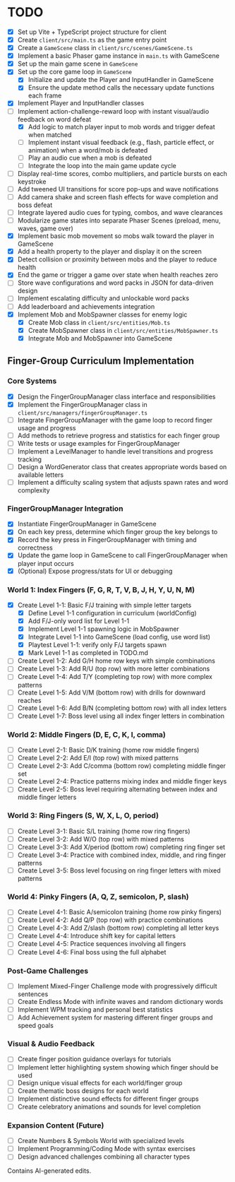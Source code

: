 # TODO

- [x] Set up Vite + TypeScript project structure for client
- [x] Create `client/src/main.ts` as the game entry point
- [x] Create a `GameScene` class in `client/src/scenes/GameScene.ts`
- [x] Implement a basic Phaser game instance in `main.ts` with GameScene
- [x] Set up the main game scene in `GameScene`
- [x] Set up the core game loop in `GameScene`
  - [x] Initialize and update the Player and InputHandler in GameScene
  - [x] Ensure the update method calls the necessary update functions each frame
- [x] Implement Player and InputHandler classes
- [ ] Implement action-challenge-reward loop with instant visual/audio feedback on word defeat
  - [x] Add logic to match player input to mob words and trigger defeat when matched
  - [ ] Implement instant visual feedback (e.g., flash, particle effect, or animation) when a word/mob is defeated
  - [ ] Play an audio cue when a mob is defeated
  - [ ] Integrate the loop into the main game update cycle
- [ ] Display real-time scores, combo multipliers, and particle bursts on each keystroke
- [ ] Add tweened UI transitions for score pop-ups and wave notifications
- [ ] Add camera shake and screen flash effects for wave completion and boss defeat
- [ ] Integrate layered audio cues for typing, combos, and wave clearances
- [ ] Modularize game states into separate Phaser Scenes (preload, menu, waves, game over)
- [x] Implement basic mob movement so mobs walk toward the player in GameScene
- [x] Add a health property to the player and display it on the screen
- [x] Detect collision or proximity between mobs and the player to reduce health
- [x] End the game or trigger a game over state when health reaches zero
- [ ] Store wave configurations and word packs in JSON for data-driven design
- [ ] Implement escalating difficulty and unlockable word packs
- [ ] Add leaderboard and achievements integration
- [x] Implement Mob and MobSpawner classes for enemy logic
  - [x] Create Mob class in `client/src/entities/Mob.ts`
  - [x] Create MobSpawner class in `client/src/entities/MobSpawner.ts`
  - [x] Integrate Mob and MobSpawner into GameScene

## Finger-Group Curriculum Implementation

### Core Systems

- [x] Design the FingerGroupManager class interface and responsibilities
- [x] Implement the FingerGroupManager class in `client/src/managers/fingerGroupManager.ts`
- [ ] Integrate FingerGroupManager with the game loop to record finger usage and progress
- [ ] Add methods to retrieve progress and statistics for each finger group
- [ ] Write tests or usage examples for FingerGroupManager
- [ ] Implement a LevelManager to handle level transitions and progress tracking
- [ ] Design a WordGenerator class that creates appropriate words based on available letters
- [ ] Implement a difficulty scaling system that adjusts spawn rates and word complexity

### FingerGroupManager Integration

- [x] Instantiate FingerGroupManager in GameScene
- [x] On each key press, determine which finger group the key belongs to
- [x] Record the key press in FingerGroupManager with timing and correctness
- [x] Update the game loop in GameScene to call FingerGroupManager when player input occurs
- [x] (Optional) Expose progress/stats for UI or debugging

### World 1: Index Fingers (F, G, R, T, V, B, J, H, Y, U, N, M)

- [x] Create Level 1-1: Basic F/J training with simple letter targets
  - [x] Define Level 1-1 configuration in curriculum (worldConfig)
  - [x] Add F/J-only word list for Level 1-1
  - [x] Implement Level 1-1 spawning logic in MobSpawner
  - [x] Integrate Level 1-1 into GameScene (load config, use word list)
  - [x] Playtest Level 1-1: verify only F/J targets spawn
  - [x] Mark Level 1-1 as completed in TODO.md
- [ ] Create Level 1-2: Add G/H home row keys with simple combinations
- [ ] Create Level 1-3: Add R/U (top row) with more letter combinations
- [ ] Create Level 1-4: Add T/Y (completing top row) with more complex patterns
- [ ] Create Level 1-5: Add V/M (bottom row) with drills for downward reaches
- [ ] Create Level 1-6: Add B/N (completing bottom row) with all index letters
- [ ] Create Level 1-7: Boss level using all index finger letters in combination

### World 2: Middle Fingers (D, E, C, K, I, comma)

- [ ] Create Level 2-1: Basic D/K training (home row middle fingers)
- [ ] Create Level 2-2: Add E/I (top row) with mixed patterns
- [ ] Create Level 2-3: Add C/comma (bottom row) completing middle finger set
- [ ] Create Level 2-4: Practice patterns mixing index and middle finger keys
- [ ] Create Level 2-5: Boss level requiring alternating between index and middle finger letters

### World 3: Ring Fingers (S, W, X, L, O, period)

- [ ] Create Level 3-1: Basic S/L training (home row ring fingers)
- [ ] Create Level 3-2: Add W/O (top row) with mixed patterns
- [ ] Create Level 3-3: Add X/period (bottom row) completing ring finger set
- [ ] Create Level 3-4: Practice with combined index, middle, and ring finger patterns
- [ ] Create Level 3-5: Boss level focusing on ring finger letters with mixed patterns

### World 4: Pinky Fingers (A, Q, Z, semicolon, P, slash)

- [ ] Create Level 4-1: Basic A/semicolon training (home row pinky fingers)
- [ ] Create Level 4-2: Add Q/P (top row) with practice combinations
- [ ] Create Level 4-3: Add Z/slash (bottom row) completing all letter keys
- [ ] Create Level 4-4: Introduce shift key for capital letters
- [ ] Create Level 4-5: Practice sequences involving all fingers
- [ ] Create Level 4-6: Final boss using the full alphabet

### Post-Game Challenges

- [ ] Implement Mixed-Finger Challenge mode with progressively difficult sentences
- [ ] Create Endless Mode with infinite waves and random dictionary words
- [ ] Implement WPM tracking and personal best statistics
- [ ] Add Achievement system for mastering different finger groups and speed goals

### Visual & Audio Feedback

- [ ] Create finger position guidance overlays for tutorials
- [ ] Implement letter highlighting system showing which finger should be used
- [ ] Design unique visual effects for each world/finger group
- [ ] Create thematic boss designs for each world
- [ ] Implement distinctive sound effects for different finger groups
- [ ] Create celebratory animations and sounds for level completion

### Expansion Content (Future)

- [ ] Create Numbers & Symbols World with specialized levels
- [ ] Implement Programming/Coding Mode with syntax exercises
- [ ] Design advanced challenges combining all character types

Contains AI-generated edits.
